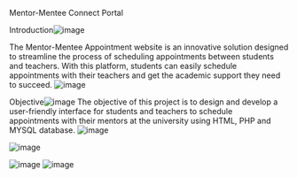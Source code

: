 Mentor-Mentee Connect Portal

Introduction![image](https://user-images.githubusercontent.com/71846419/236125756-0a500b79-91de-4e70-9486-a1e50e39cf9c.png)

The Mentor-Mentee Appointment website is an innovative solution designed to streamline the process of scheduling appointments between students and teachers.
With this platform, students can easily schedule appointments with their teachers and get the academic support they need to succeed.
![image](https://user-images.githubusercontent.com/71846419/236125730-ed977c2f-148c-4783-8fb4-a250bbbfd5e0.png)


Objective![image](https://user-images.githubusercontent.com/71846419/236125834-64b0de36-347d-4ddb-816b-d95b36c88eca.png)
The objective of this project is to design and develop a user-friendly interface for students and teachers to schedule appointments with their mentors at the university using HTML, PHP and MYSQL database.
![image](https://user-images.githubusercontent.com/71846419/236125847-92fda8c5-5a62-4ac0-a586-3c6a07103cf9.png)


![image](https://user-images.githubusercontent.com/71846419/236125890-0e4ddeab-6449-406d-9a98-a02010135d8f.png)

![image](https://user-images.githubusercontent.com/71846419/236125916-64a9f4d7-6eb6-4888-bd56-871fc655c74e.png)
![image](https://user-images.githubusercontent.com/71846419/236125973-ba42b26d-e193-48ae-8575-359b2e8d2223.png)
